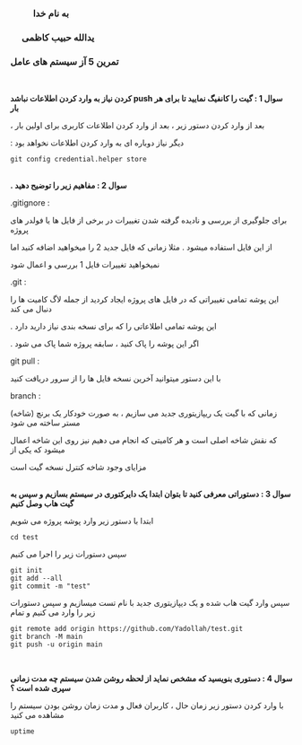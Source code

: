 ### &emsp; &emsp; به نام خدا ###
### &emsp; یدالله حبیب کاظمی ###
### تمرین 5 آز سیستم های عامل ###
<br>

__کردن نیاز به وارد کردن اطلاعات نباشد push سوال 1 : گیت را کانفیگ نمایید تا برای هر بار__

، بعد از وارد کردن دستور زیر ، بعد از وارد کردن اطلاعات کاربری برای اولین بار  

: دیگر نیاز دوباره ای به وارد کردن اطلاعات نخواهد بود 

`git config credential.helper store`
<br><br>

__. سوال 2 : مفاهیم زیر را توضیح دهید__

.gitignore :

برای جلوگیری از بررسی و نادیده گرفته شدن تغییرات در برخی از فایل ها یا فولدر های پروژه

از این فایل استفاده میشود . مثلا زمانی که فایل جدید 2 را میخواهید اضافه کنید اما

نمیخواهید تغییرات فایل 1 بررسی و اعمال شود 

.git :

این پوشه تمامی تغییراتی که در فایل های پروژه ایجاد کردید از جمله لاگ کامیت ها را دنبال می کند

. این پوشه تمامی اطلاعاتی را که برای نسخه بندی نیاز دارید دارد 

. اگر این پوشه را پاک کنید ، سابقه پروژه شما پاک می شود

git pull :

با این دستور میتوانید آخرین نسخه فایل ها را از سرور دریافت کنید

branch :

زمانی که با گیت یک ریپازیتوری جدید می سازیم ، به صورت خودکار یک برنچ (شاخه) مستر ساخته می شود 

که نقش شاخه اصلی است و هر کامیتی که انجام می دهیم نیز روی این شاخه اعمال میشود که یکی از 

مزایای وجود شاخه کنترل نسخه گیت است  
<br>

__سوال 3 : دستوراتی معرفی کنید تا بتوان ابتدا یک دایرکتوری در سیستم بسازیم و سپس به گیت هاب وصل کنیم__

ابتدا با دستور زیر وارد پوشه پروژه می شویم

`cd test`

سپس دستورات زیر را اجرا می کنیم
```
git init
git add --all
git commit -m "test"
```
سپس وارد گیت هاب شده و یک دیپازیتوری جدید با نام تست میسازیم و سپس دستورات زیر را وارد می کنیم و تمام
```
git remote add origin https://github.com/Yadollah/test.git
git branch -M main
git push -u origin main
```
<br>

__سوال 4 : دستوری بنویسید که مشخص نماید از لحظه روشن شدن سیستم چه مدت زمانی سپری شده است ؟__

با وارد کردن دستور زیر زمان حال ، کاربران فعال و مدت زمان روشن بودن سیستم را مشاهده می کنید 

`uptime`
